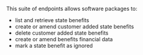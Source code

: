 This suite of endpoints allows software packages to:

- list and retrieve state benefits
- create or amend customer added state benefits
- delete customer added state benefits
- create or amend benefits financial data
- mark a state benefit as ignored